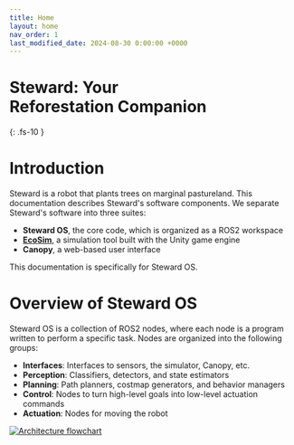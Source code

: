 ```yaml
---
title: Home
layout: home
nav_order: 1
last_modified_date: 2024-08-30 0:00:00 +0000
---
```

# Steward: Your <br/> Reforestation Companion
{: .fs-10 }

# Introduction

Steward is a robot that plants trees on marginal pastureland. This documentation describes Steward's software components. We separate Steward's software into three suites:

- **Steward OS**, the core code, which is organized as a ROS2 workspace
- [**EcoSim**](https://arbor-robotics.github.io/ecosim), a simulation tool built with the Unity game engine
- **Canopy**, a web-based user interface

This documentation is specifically for Steward OS.

# Overview of Steward OS

Steward OS is a collection of ROS2 nodes, where each node is a program written to perform a specific task. Nodes are organized into the following groups:

- **Interfaces**: Interfaces to sensors, the simulator, Canopy, etc.
- **Perception**: Classifiers, detectors, and state estimators
- **Planning**: Path planners, costmap generators, and behavior managers
- **Control**: Nodes to turn high-level goals into low-level actuation commands
- **Actuation**: Nodes for moving the robot

[![Architecture flowchart](/assets/images/sw-architecture-24-08-30.svg)](/assets/images/sw-architecture-24-08-30.svg)